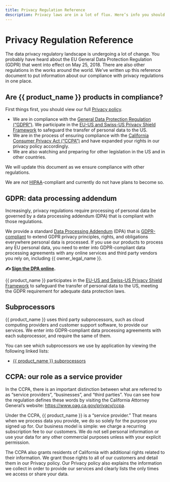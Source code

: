 ```yaml
---
title: Privacy Regulation Reference
description: Privacy laws are in a lot of flux. Here’s info you should know.
---
```


# Privacy Regulation Reference

The data privacy regulatory landscape is undergoing a lot of change. You probably have heard about the EU General Data Protection Regulation (GDPR) that went into effect on May 25, 2018. There are also other regulations in the works around the world. We’ve written up this reference document to put information about our compliance with privacy regulations in one place.

## Are {{ product_name }} products in compliance?

First things first, you should view our full [Privacy policy](../index.md).

- We are in compliance with the [General Data Protection Regulation (“GDPR”)](https://gdpr.eu/). We participate in the [EU-US and Swiss-US Privacy Shield Framework](https://www.privacyshield.gov/) to safeguard the transfer of personal data to the US.
- We are in the process of ensuring compliance with the [California Consumer Privacy Act (“CCPA”)](https://www.oag.ca.gov/privacy/ccpa) and have expanded your rights in our privacy policy accordingly.
- We are also watching and preparing for other legislation in the US and in other countries.

We will update this document as we ensure compliance with other regulations.

We are *not* [HIPAA](https://www.hhs.gov/hipaa/for-professionals/security/laws-regulations/index.html)-compliant and currently do not have plans to become so.

## GDPR: data processing addendum

Increasingly, privacy regulations require processing of personal data be governed by a data processing addendum (DPA) that is compliant with those regulations.

We provide a standard [Data Processing Addendum](https://app.hellosign.com/s/c0908a3d) (DPA) that is [GDPR-compliant](https://gdpr-info.eu/art-28-gdpr/) to extend GDPR privacy principles, rights, and obligations everywhere personal data is processed. If you use our products to process any EU personal data, you need to enter into GDPR-compliant data processing agreements with any online services and third party vendors you rely on, including {{ owner_legal_name }}.

**✍️ [Sign the DPA online](https://app.hellosign.com/s/c0908a3d).**

{{ product_name }} participates in the [EU-US and Swiss-US Privacy Shield Framework](https://www.privacyshield.gov/participant?id=a2zt0000000TP1OAAW&status=Active) to safeguard the transfer of personal data to the US, meeting the GDPR requirement for adequate data protection laws.

## Subprocessors

{{ product_name }} uses third party subprocessors, such as cloud computing providers and customer support software, to provide our services. We enter into GDPR-compliant data processing agreements with each subprocessor, and require the same of them.

You can see which subprocessors we use by application by viewing the following linked lists:

* [{{ product_name }} subprocessors](../basecamp-subprocessors/index.md)

## CCPA: our role as a service provider

In the CCPA, there is an important distinction between what are referred to as “service providers”, “businesses”, and “third parties”. You can see how the regulation defines these words by visiting the California Attorney General’s website: https://www.oag.ca.gov/privacy/ccpa.

Under the CCPA, {{ product_name }} is a “service provider.” That means when we process data you provide, we do so solely for the purpose you signed up for. Our business model is simple: we charge a recurring subscription fee to our customers. We do not sell personal information or use your data for any other commercial purposes unless with your explicit permission.

The CCPA also grants residents of California with additional rights related to their information. We grant those rights to all of our customers and detail them in our Privacy policy. Our Privacy policy also explains the information we collect in order to provide our services and clearly lists the only times we access or share your data.
